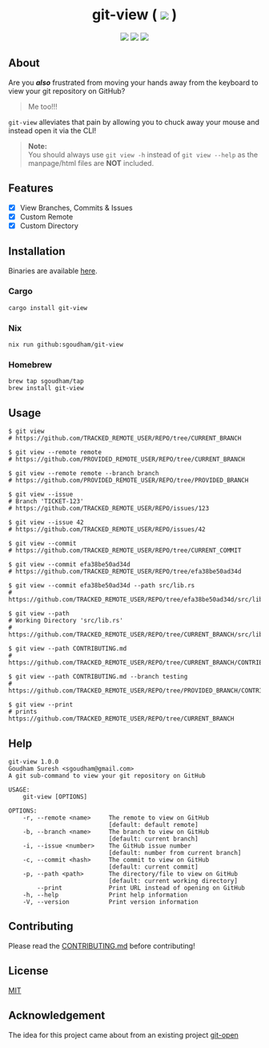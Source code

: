 <h1 align="center">
    git-view (
    <a href="https://github.com/sgoudham/git-view/actions/workflows/build.yml"><img src="https://github.com/sgoudham/git-view/actions/workflows/build.yml/badge.svg"></a> )
</h1>

<p align="center">
    <a href="https://github.com/sgoudham/git-view/stargazers"><img src="https://img.shields.io/github/stars/sgoudham/git-view?colorA=363a4f&colorB=b7bdf8&style=for-the-badge"></a>
	<a href="https://crates.io/crates/git-view"><img src="https://img.shields.io/crates/v/git-view?colorA=363a4f&colorB=ee99a0&style=for-the-badge"></a>
	<a href="https://crates.io/crates/git-view"><img src="https://img.shields.io/crates/d/git-view?colorA=363a4f&colorB=eed49f&style=for-the-badge"></a>
</p>

## About

Are you _**also**_ frustrated from moving your hands away from the keyboard to view your git repository on GitHub?

> Me too!!!

`git-view` alleviates that pain by allowing you to chuck away your mouse and instead open it via the CLI!

> **Note:**  
> You should always use `git view -h` instead of `git view --help` as the manpage/html files are **NOT** included.

## Features

- [x] View Branches, Commits & Issues
- [x] Custom Remote
- [x] Custom Directory

## Installation

Binaries are available [here](https://github.com/sgoudham/git-view/releases/latest).

### Cargo

```shell
cargo install git-view
```

### Nix

```shell
nix run github:sgoudham/git-view
```

### Homebrew

```shell
brew tap sgoudham/tap
brew install git-view
```

## Usage

```shell
$ git view
# https://github.com/TRACKED_REMOTE_USER/REPO/tree/CURRENT_BRANCH

$ git view --remote remote
# https://github.com/PROVIDED_REMOTE_USER/REPO/tree/CURRENT_BRANCH

$ git view --remote remote --branch branch
# https://github.com/PROVIDED_REMOTE_USER/REPO/tree/PROVIDED_BRANCH

$ git view --issue
# Branch 'TICKET-123'
# https://github.com/TRACKED_REMOTE_USER/REPO/issues/123

$ git view --issue 42
# https://github.com/TRACKED_REMOTE_USER/REPO/issues/42

$ git view --commit
# https://github.com/TRACKED_REMOTE_USER/REPO/tree/CURRENT_COMMIT

$ git view --commit efa38be50ad34d
# https://github.com/TRACKED_REMOTE_USER/REPO/tree/efa38be50ad34d

$ git view --commit efa38be50ad34d --path src/lib.rs
# https://github.com/TRACKED_REMOTE_USER/REPO/tree/efa38be50ad34d/src/lib.rs

$ git view --path
# Working Directory 'src/lib.rs'
# https://github.com/TRACKED_REMOTE_USER/REPO/tree/CURRENT_BRANCH/src/lib.rs

$ git view --path CONTRIBUTING.md
# https://github.com/TRACKED_REMOTE_USER/REPO/tree/CURRENT_BRANCH/CONTRIBUTING.md

$ git view --path CONTRIBUTING.md --branch testing
# https://github.com/TRACKED_REMOTE_USER/REPO/tree/PROVIDED_BRANCH/CONTRIBUTING.md

$ git view --print
# prints https://github.com/TRACKED_REMOTE_USER/REPO/tree/CURRENT_BRANCH
```

## Help

```shell
git-view 1.0.0
Goudham Suresh <sgoudham@gmail.com>
A git sub-command to view your git repository on GitHub

USAGE:
    git-view [OPTIONS]

OPTIONS:
    -r, --remote <name>     The remote to view on GitHub
                            [default: default remote]
    -b, --branch <name>     The branch to view on GitHub
                            [default: current branch]
    -i, --issue <number>    The GitHub issue number
                            [default: number from current branch]
    -c, --commit <hash>     The commit to view on GitHub
                            [default: current commit]
    -p, --path <path>       The directory/file to view on GitHub
                            [default: current working directory]
        --print             Print URL instead of opening on GitHub
    -h, --help              Print help information
    -V, --version           Print version information
```

## Contributing

Please read the [CONTRIBUTING.md](./CONTRIBUTING.md) before contributing!

## License

[MIT](LICENSE)

## Acknowledgement

The idea for this project came about from an existing project [git-open](https://github.com/paulirish/git-open/blob/master/git-open)
